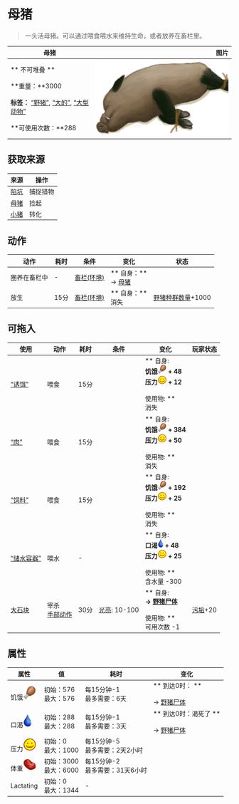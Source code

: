 # 母猪  
> 一头活母猪。可以通过喂食喂水来维持生命，或者放养在畜栏里。  
  
  母猪  |   图片   
 ----  |  ----:   
 ** 不可堆叠 **<br><br>**重量：**3000<br><br>**标签：**	[“野猪”](tag_Boar.md), [“大的”](tag_Large.md), [“大型动物”](tag_LargeAnimal.md)<br><br>**可使用次数：**288  |  <img decoding="async" src="Sprite/BoarFemaleTied.png" href="a.md" style="max-width:300px;max-height:300px;">   
  
## 获取来源  
来源  |  操作  
----  |  ----  
[陷坑](TrappingPit.md)  |  捕捉猎物  
[母猪](BoarEnclosureFemale.md)  |  捡起  
[小猪](BoarTiedPiglet.md)  |  转化  
## 动作  
动作  |  耗时  |  条件  |  变化  |  状态  
----  |  ----  |  ----  |  ----  |  ----  
圈养在畜栏中<br>  |  -  |  [畜栏(环境)](Env_Enclosure.md)  |  ** 自身：**<br>→ [母猪](BoarEnclosureFemale.md)  |    
放生<br>  |  15分  |  [畜栏(环境)](Env_Enclosure.md)  |  ** 自身：**<br>消失  |  [野猪种群数量](Pop_Boar.md)+1000  
## 可拖入  
使用  |  动作  |  耗时  |  条件  |  变化  |  玩家状态  
----  |  ----  |  ----  |  ----  |  ----  |  ----  
[“诱饵”](tag_Bait.md)  |  喂食<br>  |  15分  |    |  ** 自身: **<br>饥饿<img decoding="async" src="Sprite/Hunger.png" href="a.md" style="max-width:20px;max-height:20px;"> + 48<br>压力<img decoding="async" src="Sprite/Content.png" href="a.md" style="max-width:20px;max-height:20px;"> + 12<br><br>** 使用物: **<br>消失  |    
[“肉”](tag_Meat.md)  |  喂食<br>  |  15分  |    |  ** 自身: **<br>饥饿<img decoding="async" src="Sprite/Hunger.png" href="a.md" style="max-width:20px;max-height:20px;"> + 384<br>压力<img decoding="async" src="Sprite/Content.png" href="a.md" style="max-width:20px;max-height:20px;"> + 50<br><br>** 使用物: **<br>消失  |    
[“饲料”](tag_Feed.md)  |  喂食<br>  |  15分  |    |  ** 自身: **<br>饥饿<img decoding="async" src="Sprite/Hunger.png" href="a.md" style="max-width:20px;max-height:20px;"> + 192<br>压力<img decoding="async" src="Sprite/Content.png" href="a.md" style="max-width:20px;max-height:20px;"> + 25<br><br>** 使用物: **<br>消失  |    
[“储水容器”](tag_WaterContainer.md)  |  喂水<br>  |  -  |    |  ** 自身: **<br>口渴<img decoding="async" src="Sprite/Thirst.png" href="a.md" style="max-width:20px;max-height:20px;"> + 48<br>压力<img decoding="async" src="Sprite/Content.png" href="a.md" style="max-width:20px;max-height:20px;"> + 25<br><br>** 使用物: **<br>含水量  -300  |    
[大石块](StoneHeavy.md)  |  宰杀<br>[手部动作](HandAction.md)  |  30分  |  [光亮](Light.md): 10-100  |  ** 自身: **<br>→ [野猪尸体](BoarCarcass.md)<br><br>** 使用物: **<br>可用次数  -1  |  [污垢](Filth.md)+20  
## 属性   
属性  |  值  |  耗时  |  变化  
----  |  ----  |  ----  |  ----  
饥饿<img decoding="async" src="Sprite/Hunger.png" href="a.md" style="max-width:30px;max-height:30px;">  |  初始：576<br>最大：576  |  每15分钟-1<br>最多需要：6天  |  ** 到达0时： **<br><br>→ [野猪尸体](BoarCarcass.md)  
口渴<img decoding="async" src="Sprite/Thirst.png" href="a.md" style="max-width:30px;max-height:30px;">  |  初始：288<br>最大：288  |  每15分钟-1<br>最多需要：3天  |  ** 到达0时：渴死了 **<br><br>→ [野猪尸体](BoarCarcass.md)  
压力<img decoding="async" src="Sprite/Content.png" href="a.md" style="max-width:30px;max-height:30px;">  |  初始：0<br>最大：1000  |  每15分钟-5<br>最多需要：2天2小时  |    
体重<img decoding="async" src="Sprite/SaturationMeat.png" href="a.md" style="max-width:30px;max-height:30px;">  |  初始：3000<br>最大：6000  |  每15分钟-2<br>最多需要：31天6小时  |    
Lactating  |  初始：0<br>最大：1344  |  -  |    


<script>document.title="母猪 - 卡牌生存百科 Card Survival Wiki";</script>